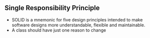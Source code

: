 ## Single Responsibility Principle
- SOLID is a mnemonic for five design principles intended to make software designs more understandable, flexible and maintainable.
- A class should have just one reason to change
